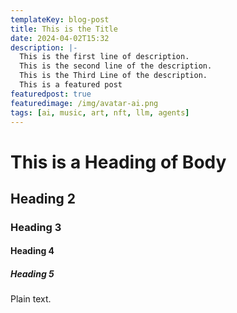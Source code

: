 ```yaml
---
templateKey: blog-post
title: This is the Title
date: 2024-04-02T15:32
description: |-
  This is the first line of description.
  This is the second line of the description.
  This is the Third Line of the description.
  This is a featured post
featuredpost: true
featuredimage: /img/avatar-ai.png
tags: [ai, music, art, nft, llm, agents]
---
```

# This is  a Heading of Body

## Heading 2

### Heading 3

#### Heading 4

##### Heading 5

Plain text.
